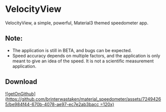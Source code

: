 # VelocityView

VelocityView, a simple, powerful, Material3 themed speedometer app.
## Note: 
- The application is still in BETA, and bugs can be expected.
- Speed accuracy depends on multiple factors, and the application is only meant to give an idea of the speed. It is not a scientific measurement application.

## Download
[![getOnGithub](https://github.com/brinterwastaken/material_speedometer/assets/72494265/be984f44-670b-4078-ae97-ec7e2ab3bacc =120x)](https://github.com/brinterwastaken/material_speedometer/releases/latest)

